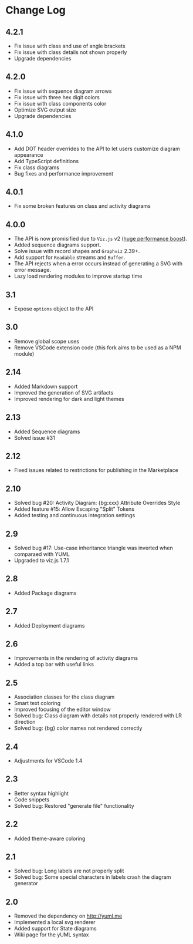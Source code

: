 # Change Log

## 4.2.1

- Fix issue with class and use of angle brackets
- Fix issue with class details not shown properly
- Upgrade dependencies

## 4.2.0

- Fix issue with sequence diagram arrows
- Fix issue with three hex digit colors
- Fix issue with class components color
- Optimize SVG output size
- Upgrade dependencies

## 4.1.0

- Add DOT header overrides to the API to let users customize diagram appearance
- Add TypeScript definitions
- Fix class diagrams
- Bug fixes and performance improvement

## 4.0.1

- Fix some broken features on class and activity diagrams

## 4.0.0

- The API is now promisified due to `Viz.js` v2
  ([huge performance boost](https://github.com/mdaines/viz.js/issues/120#issuecomment-389281407)).
- Added sequence diagrams support.
- Solve issue with record shapes and `Graphviz` 2.39+.
- Add support for `Readable` streams and `Buffer`.
- The API rejects when a error occurs instead of generating a SVG with error
  message.
- Lazy load rendering modules to improve startup time

## 3.1

- Expose `options` object to the API

## 3.0

- Remove global scope uses
- Remove VSCode extension code (this fork aims to be used as a NPM module)

## 2.14

- Added Markdown support
- Improved the generation of SVG artifacts
- Improved rendering for dark and light themes

## 2.13

- Added Sequence diagrams
- Solved issue #31

## 2.12

- Fixed issues related to restrictions for publishing in the Marketplace

## 2.10

- Solved bug #20: Activity Diagram: {bg:xxx} Attribute Overrides Style
- Added feature #15: Allow Escaping "Split" Tokens
- Added testing and continuous integration settings

## 2.9

- Solved bug #17: Use-case inheritance triangle was inverted when comparaed with
  YUML
- Upgraded to viz.js 1.7.1

## 2.8

- Added Package diagrams

## 2.7

- Added Deployment diagrams

## 2.6

- Improvements in the rendering of activity diagrams
- Added a top bar with useful links

## 2.5

- Association classes for the class diagram
- Smart text coloring
- Improved focusing of the editor window
- Solved bug: Class diagram with details not properly rendered with LR direction
- Solved bug: {bg} color names not rendered correctly

## 2.4

- Adjustments for VSCode 1.4

## 2.3

- Better syntax highlight
- Code snippets
- Solved bug: Restored "generate file" functionality

## 2.2

- Added theme-aware coloring

## 2.1

- Solved bug: Long labels are not properly split
- Solved bug: Some special characters in labels crash the diagram generator

## 2.0

- Removed the dependency on http://yuml.me
- Implemented a local svg renderer
- Added support for State diagrams
- Wiki page for the yUML syntax
